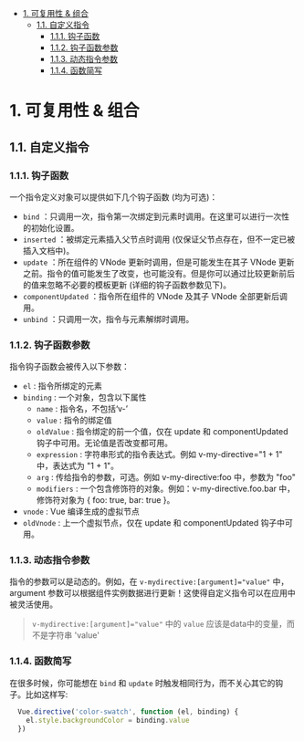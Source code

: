 <!-- TOC -->

- [1. 可复用性 & 组合](#1-可复用性--组合)
  - [1.1. 自定义指令](#11-自定义指令)
    - [1.1.1. 钩子函数](#111-钩子函数)
    - [1.1.2. 钩子函数参数](#112-钩子函数参数)
    - [1.1.3. 动态指令参数](#113-动态指令参数)
    - [1.1.4. 函数简写](#114-函数简写)

<!-- /TOC -->
# 1. 可复用性 & 组合  
## 1.1. 自定义指令
### 1.1.1. 钩子函数
一个指令定义对象可以提供如下几个钩子函数 (均为可选)：
+ `bind` ：只调用一次，指令第一次绑定到元素时调用。在这里可以进行一次性的初始化设置。
+ `inserted` ：被绑定元素插入父节点时调用 (仅保证父节点存在，但不一定已被插入文档中)。
+ `update` ：所在组件的 VNode 更新时调用，但是可能发生在其子 VNode 更新之前。指令的值可能发生了改变，也可能没有。但是你可以通过比较更新前后的值来忽略不必要的模板更新 (详细的钩子函数参数见下)。
+ `componentUpdated` ：指令所在组件的 VNode 及其子 VNode 全部更新后调用。
+ `unbind` ：只调用一次，指令与元素解绑时调用。

### 1.1.2. 钩子函数参数
指令钩子函数会被传入以下参数：
+ `el` : 指令所绑定的元素
+ `binding` : 一个对象，包含以下属性
  + `name` : 指令名，不包括‘v-’
  + `value` : 指令的绑定值
  + `oldValue` : 指令绑定的前一个值，仅在 update 和 componentUpdated 钩子中可用。无论值是否改变都可用。
  + `expression` : 字符串形式的指令表达式。例如 v-my-directive="1 + 1" 中，表达式为 "1 + 1"。
  + `arg` : 传给指令的参数，可选。例如 v-my-directive:foo 中，参数为 "foo"
  + `modifiers` : 一个包含修饰符的对象。例如：v-my-directive.foo.bar 中，修饰符对象为 { foo: true, bar: true }。
+ `vnode` : Vue 编译生成的虚拟节点
+ `oldVnode` : 上一个虚拟节点，仅在 update 和 componentUpdated 钩子中可用。

### 1.1.3. 动态指令参数
指令的参数可以是动态的。例如，在 `v-mydirective:[argument]="value"` 中，argument 参数可以根据组件实例数据进行更新！这使得自定义指令可以在应用中被灵活使用。
> `v-mydirective:[argument]="value"` 中的 `value` 应该是data中的变量，而不是字符串 'value'

### 1.1.4. 函数简写
在很多时候，你可能想在 `bind` 和 `update` 时触发相同行为，而不关心其它的钩子。比如这样写:
```javascript
  Vue.directive('color-swatch', function (el, binding) {
    el.style.backgroundColor = binding.value
  })
```
